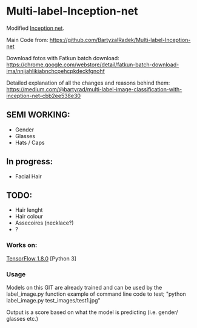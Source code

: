 # Multi-label-Inception-net
Modified  [Inception net](https://github.com/tensorflow/models/tree/master/research/inception).

Main Code from: https://github.com/BartyzalRadek/Multi-label-Inception-net

Download fotos with Fatkun batch download: https://chrome.google.com/webstore/detail/fatkun-batch-download-ima/nnjjahlikiabnchcpehcpkdeckfgnohf

Detailed explanation of all the changes and reasons behind them: 
https://medium.com/@bartyrad/multi-label-image-classification-with-inception-net-cbb2ee538e30

## SEMI WORKING:
- Gender
- Glasses 
- Hats / Caps

## In progress:
- Facial Hair

## TODO:
- Hair lenght
- Hair colour
- Assecoires (necklace?)
- ?

### Works on:
[TensorFlow 1.8.0](https://github.com/tensorflow/tensorflow/releases/tag/v1.8.0) 
[Python 3]

### Usage
Models on this GIT are already trained and can be used by the label_image.py function 
example of command line code to test; "python label_image.py test_images/test1.jpg"

Output is a score based on what the model is predicting (i.e. gender/ glasses etc.)
